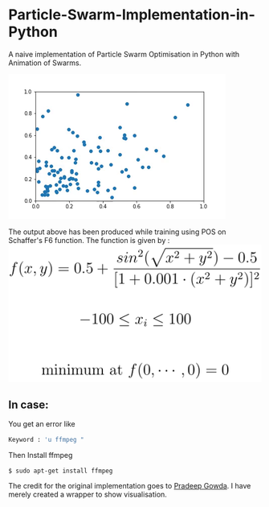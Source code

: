 # Particle-Swarm-Implementation-in-Python
A naive implementation of Particle Swarm Optimisation in Python with Animation of Swarms.

![Animation of Swarms](https://github.com/singh-hrituraj/Particle-Swarm-Implementation-in-Python/raw/master/Animation.gif)

The output above has been produced while training using POS on Schaffer's F6 function. The function is given by :
![F6](https://github.com/singh-hrituraj/Particle-Swarm-Implementation-in-Python/blob/master/schafferf6Latex.png)

## In case:
You get an error like 
```python
Keyword : 'u ffmpeg "
```
Then Install ffmpeg
```shell
$ sudo apt-get install ffmpeg
```

The credit for the original implementation goes to [Pradeep Gowda](https://gist.github.com/btbytes/79877). I have merely created a wrapper to show visualisation.


